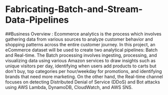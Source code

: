 # Fabricating-Batch-and-Stream-Data-Pipelines

##Business Overview :
Ecommerce analytics is the process which involves gathering data from various sources to analyze customer behavior and shopping patterns across the entire customer journey. In this project, an eCommerce dataset will be used to create two analytical pipelines: Batch and Real-time. The Batch processing involves ingesting, processing, and visualizing data using various Amazon services to draw insights such as unique visitors per day, identifying when users add products to carts but don't buy, top categories per hour/weekday for promotions, and identifying brands that need more marketing. On the other hand, the Real-time channel focuses on detecting Distributed Denial of Service (DDoS) and Bot attacks using AWS Lambda, DynamoDB, CloudWatch, and AWS SNS.
